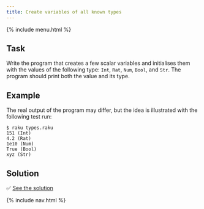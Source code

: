 ```yaml
---
title: Create variables of all known types
---
```


{% include menu.html %}

## Task

Write the program that creates a few scalar variables and initialises them with the values of the following type: `Int`, `Rat`, `Num`, `Bool`, and `Str`. The program should print both the value and its type.

## Example

The real output of the program may differ, but the idea is illustrated with the following test run:

```console
$ raku types.raku
151 (Int)
4.2 (Rat)
1e10 (Num)
True (Bool)
xyz (Str)
```

## Solution

✅ [See the solution](solution)

{% include nav.html %}
